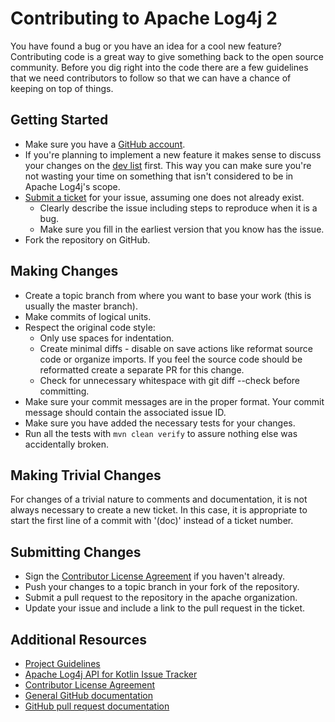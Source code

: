 <!---
 Licensed to the Apache Software Foundation (ASF) under one or more
 contributor license agreements.  See the NOTICE file distributed with
 this work for additional information regarding copyright ownership.
 The ASF licenses this file to You under the Apache License, Version 2.0
 (the "License"); you may not use this file except in compliance with
 the License.  You may obtain a copy of the License at
      http://www.apache.org/licenses/LICENSE-2.0
 Unless required by applicable law or agreed to in writing, software
 distributed under the License is distributed on an "AS IS" BASIS,
 WITHOUT WARRANTIES OR CONDITIONS OF ANY KIND, either express or implied.
 See the License for the specific language governing permissions and
 limitations under the License.
-->
<!--
This looks like it was generated, but it was actually modified from the
CONTRIBUTING.md file from Apache Commons Lang.
-->
# Contributing to Apache Log4j 2

You have found a bug or you have an idea for a cool new feature? Contributing code is a great way to give something back to
the open source community. Before you dig right into the code there are a few guidelines that we need contributors to
follow so that we can have a chance of keeping on top of things.

## Getting Started

+ Make sure you have a [GitHub account](https://github.com/join).
+ If you're planning to implement a new feature it makes sense to discuss your changes on the [dev list](https://logging.apache.org/log4j/2.x/mail-lists.html) first. This way you can make sure you're not wasting your time on something that isn't considered to be in Apache Log4j's scope.
+ [Submit a ticket](https://github.com/apache/logging-log4j-kotlin/issues) for your issue, assuming one does not already exist.
  + Clearly describe the issue including steps to reproduce when it is a bug.
  + Make sure you fill in the earliest version that you know has the issue.
+ Fork the repository on GitHub.

## Making Changes

+ Create a topic branch from where you want to base your work (this is usually the master branch).
+ Make commits of logical units.
+ Respect the original code style:
  + Only use spaces for indentation.
  + Create minimal diffs - disable on save actions like reformat source code or organize imports. If you feel the source code should be reformatted create a separate PR for this change.
  + Check for unnecessary whitespace with git diff --check before committing.
+ Make sure your commit messages are in the proper format. Your commit message should contain the associated issue ID.
+ Make sure you have added the necessary tests for your changes.
+ Run all the tests with `mvn clean verify` to assure nothing else was accidentally broken.

## Making Trivial Changes

For changes of a trivial nature to comments and documentation, it is not always necessary to create a new ticket.
In this case, it is appropriate to start the first line of a commit with '(doc)' instead of a ticket number.

## Submitting Changes

+ Sign the [Contributor License Agreement][cla] if you haven't already.
+ Push your changes to a topic branch in your fork of the repository.
+ Submit a pull request to the repository in the apache organization.
+ Update your issue and include a link to the pull request in the ticket.

## Additional Resources

+ [Project Guidelines](https://logging.apache.org/log4j/2.x/guidelines.html)
+ [Apache Log4j API for Kotlin Issue Tracker](https://github.com/apache/logging-log4j-kotlin/issues)
+ [Contributor License Agreement][cla]
+ [General GitHub documentation](https://docs.github.com/)
+ [GitHub pull request documentation](https://docs.github.com/en/pull-requests)

[cla]:https://www.apache.org/licenses/#clas
